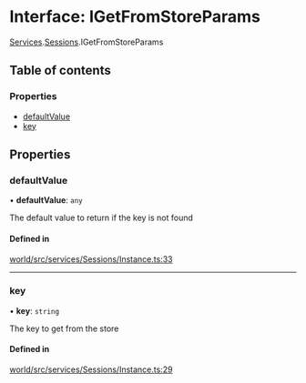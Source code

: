 # Interface: IGetFromStoreParams

[Services](../modules/tau_world.Services.md).[Sessions](../modules/tau_world.Services.Sessions.md).IGetFromStoreParams

## Table of contents

### Properties

- [defaultValue](tau_world.Services.Sessions.IGetFromStoreParams.md#defaultvalue)
- [key](tau_world.Services.Sessions.IGetFromStoreParams.md#key)

## Properties

### defaultValue

• **defaultValue**: `any`

The default value to return if the key is not found

#### Defined in

[world/src/services/Sessions/Instance.ts:33](https://github.com/tau-mud/tau/blob/6645dc6/packages/world/src/services/Sessions/Instance.ts#L33)

___

### key

• **key**: `string`

The key to get from the store

#### Defined in

[world/src/services/Sessions/Instance.ts:29](https://github.com/tau-mud/tau/blob/6645dc6/packages/world/src/services/Sessions/Instance.ts#L29)
